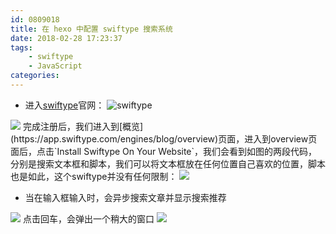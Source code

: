 ```yaml
---
id: 0809018
title: 在 hexo 中配置 swiftype 搜索系统
date: 2018-02-28 17:23:37
tags:
    - swiftype
    - JavaScript
categories:
---
```


- 进入[swiftype](https://swiftype.com/)官网：
![swiftype](/images/swiftype.png)
<img src="/images/swiftype.png" class="preview">
完成注册后，我们进入到[概览](https://app.swiftype.com/engines/blog/overview)页面，进入到overview页面后，点击`Install Swiftype On Your Website`，我们会看到如图的两段代码，分别是搜索文本框和脚本，我们可以将文本框放在任何位置自己喜欢的位置，脚本也是如此，这个swiftype并没有任何限制：
<img src="/images/swiftype1.png" class="preview">

- 当在输入框输入时，会异步搜索文章并显示搜索推荐
<img src="/images/swiftype2.png" class="preview">
点击回车，会弹出一个稍大的窗口
<img src="/images/swiftype3.png" class="preview">

